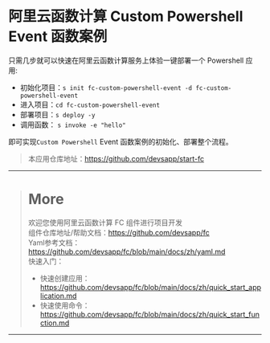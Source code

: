 # 阿里云函数计算 Custom Powershell Event 函数案例

只需几步就可以快速在阿里云函数计算服务上体验一键部署一个 Powershell 应用:

- 初始化项目：`s init fc-custom-powershell-event -d fc-custom-powershell-event`
- 进入项目：`cd fc-custom-powershell-event`
- 部署项目：`s deploy -y`
- 调用函数： `s invoke -e "hello"`

即可实现`Custom Powershell` Event 函数案例的初始化、部署整个流程。

> 本应用仓库地址：https://github.com/devsapp/start-fc

------------------------------------
> # More
> 欢迎您使用阿里云函数计算 FC 组件进行项目开发   
> 组件仓库地址/帮助文档：https://github.com/devsapp/fc   
> Yaml参考文档：https://github.com/devsapp/fc/blob/main/docs/zh/yaml.md   
> 快速入门：
>   - 快速创建应用：https://github.com/devsapp/fc/blob/main/docs/zh/quick_start_application.md
>   - 快速使用命令：https://github.com/devsapp/fc/blob/main/docs/zh/quick_start_function.md
------------------------------------

